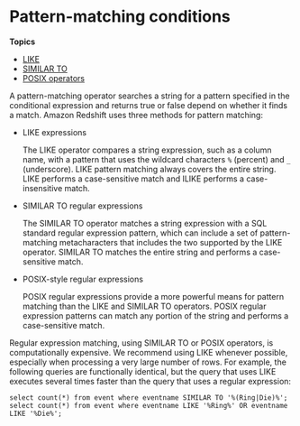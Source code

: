 # Pattern\-matching conditions<a name="pattern-matching-conditions"></a>

**Topics**
+ [LIKE](r_patternmatching_condition_like.md)
+ [SIMILAR TO](pattern-matching-conditions-similar-to.md)
+ [POSIX operators](pattern-matching-conditions-posix.md)

A pattern\-matching operator searches a string for a pattern specified in the conditional expression and returns true or false depend on whether it finds a match\. Amazon Redshift uses three methods for pattern matching: 
+ LIKE expressions

  The LIKE operator compares a string expression, such as a column name, with a pattern that uses the wildcard characters `%` \(percent\) and `_` \(underscore\)\. LIKE pattern matching always covers the entire string\. LIKE performs a case\-sensitive match and ILIKE performs a case\-insensitive match\. 
+ SIMILAR TO regular expressions

  The SIMILAR TO operator matches a string expression with a SQL standard regular expression pattern, which can include a set of pattern\-matching metacharacters that includes the two supported by the LIKE operator\. SIMILAR TO matches the entire string and performs a case\-sensitive match\.
+ POSIX\-style regular expressions 

  POSIX regular expressions provide a more powerful means for pattern matching than the LIKE and SIMILAR TO operators\. POSIX regular expression patterns can match any portion of the string and performs a case\-sensitive match\.

Regular expression matching, using SIMILAR TO or POSIX operators, is computationally expensive\. We recommend using LIKE whenever possible, especially when processing a very large number of rows\. For example, the following queries are functionally identical, but the query that uses LIKE executes several times faster than the query that uses a regular expression:

```
select count(*) from event where eventname SIMILAR TO '%(Ring|Die)%'; 
select count(*) from event where eventname LIKE '%Ring%' OR eventname LIKE '%Die%';
```